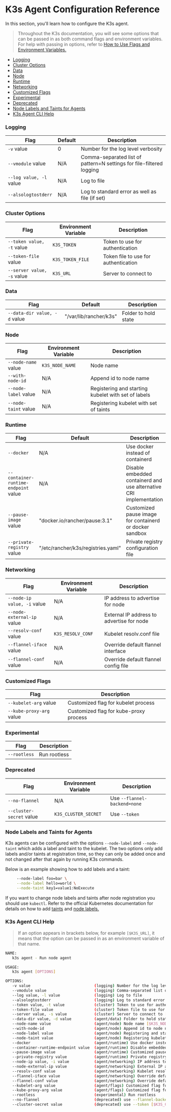 # K3s Agent Configuration Reference
In this section, you'll learn how to configure the K3s agent.

> Throughout the K3s documentation, you will see some options that can be passed in as both command flags and environment variables. For help with passing in options, refer to [How to Use Flags and Environment Variables.]({{<baseurl>}}/k3s/latest/en/installation/install-options/how-to-flags)

- [Logging](#logging)
- [Cluster Options](#cluster-options)
- [Data](#data)
- [Node](#node)
- [Runtime](#runtime)
- [Networking](#networking)
- [Customized Flags](#customized-flags)
- [Experimental](#experimental)
- [Deprecated](#deprecated)
- [Node Labels and Taints for Agents](#node-labels-and-taints-for-agents)
- [K3s Agent CLI Help](#k3s-agent-cli-help)

### Logging

| Flag | Default | Description |
|------|---------|-------------|
|   `-v` value    |     0         | Number for the log level verbosity        |
|   `--vmodule` value   | N/A        | Comma-separated list of pattern=N settings for file-filtered logging        |
|   `--log value, -l` value  |  N/A    | Log to file   |
|   `--alsologtostderr`  | N/A        | Log to standard error as well as file (if set)     | 

### Cluster Options
| Flag | Environment Variable | Description |
|------|----------------------|-------------|
|   `--token value, -t` value  | `K3S_TOKEN`    | Token to use for authentication    |
|   `--token-file` value   |  `K3S_TOKEN_FILE`     | Token file to use for authentication       |
|   `--server value, -s` value  | `K3S_URL`    | Server to connect to     |


### Data
| Flag | Default | Description |
|------|---------|-------------|
|   `--data-dir value, -d` value  | "/var/lib/rancher/k3s"    |  Folder to hold state |

### Node
| Flag | Environment Variable | Description |
|------|----------------------|-------------|
|   `--node-name` value |  `K3S_NODE_NAME`      |  Node name       |
|   `--with-node-id`    |  N/A         | Append id to node name      |
|   `--node-label` value |    N/A        |  Registering and starting kubelet with set of labels   |
|   `--node-taint` value |      N/A     | Registering kubelet with set of taints    |

### Runtime
| Flag | Default | Description |
|------|---------|-------------|
|   `--docker` |      N/A        |      Use docker instead of containerd       |
|   `--container-runtime-endpoint` value | N/A   |  Disable embedded containerd and use alternative CRI implementation |
|   `--pause-image` value | "docker.io/rancher/pause:3.1"     |  Customized pause image for containerd or docker sandbox       | (agent/runtime)  (default: )
|   `--private-registry` value | "/etc/rancher/k3s/registries.yaml"    |   Private registry configuration file   |

### Networking
| Flag | Environment Variable | Description |
|------|----------------------|-------------|
|   `--node-ip value, -i` value | N/A   |   IP address to advertise for node  |
|   `--node-external-ip` value |  N/A   | External IP address to advertise for node      |
|   `--resolv-conf` value |   `K3S_RESOLV_CONF`    |  Kubelet resolv.conf file      | 
|   `--flannel-iface` value |    N/A   | Override default flannel interface      |
|   `--flannel-conf` value |    N/A     |  Override default flannel config file |

### Customized Flags
| Flag |  Description |
|------|--------------|
|   `--kubelet-arg` value |   Customized flag for kubelet process      | 
|   `--kube-proxy-arg` value |   Customized flag for kube-proxy process    |

### Experimental
| Flag |  Description |
|------|--------------|
|   `--rootless`  |     Run rootless           |

### Deprecated
| Flag | Environment Variable | Description |
|------|----------------------|-------------|
|   `--no-flannel`   |   N/A       |   Use `--flannel-backend=none`       | 
|   `--cluster-secret` value  |   `K3S_CLUSTER_SECRET`     |    Use `--token` |

### Node Labels and Taints for Agents

K3s agents can be configured with the options `--node-label` and `--node-taint` which adds a label and taint to the kubelet. The two options only add labels and/or taints at registration time, so they can only be added once and not changed after that again by running K3s commands.

Below is an example showing how to add labels and a taint:
```bash
     --node-label foo=bar \
     --node-label hello=world \
     --node-taint key1=value1:NoExecute
```

If you want to change node labels and taints after node registration you should use `kubectl`. Refer to the official Kubernetes documentation for details on how to add [taints](https://kubernetes.io/docs/concepts/configuration/taint-and-toleration/) and [node labels.](https://kubernetes.io/docs/tasks/configure-pod-container/assign-pods-nodes/#add-a-label-to-a-node)

### K3s Agent CLI Help

> If an option appears in brackets below, for example `[$K3S_URL]`, it means that the option can be passed in as an environment variable of that name.

```bash
NAME:
   k3s agent - Run node agent

USAGE:
   k3s agent [OPTIONS]

OPTIONS:
   -v value                            (logging) Number for the log level verbosity (default: 0)
   --vmodule value                     (logging) Comma-separated list of pattern=N settings for file-filtered logging
   --log value, -l value               (logging) Log to file
   --alsologtostderr                   (logging) Log to standard error as well as file (if set)
   --token value, -t value             (cluster) Token to use for authentication [$K3S_TOKEN]
   --token-file value                  (cluster) Token file to use for authentication [$K3S_TOKEN_FILE]
   --server value, -s value            (cluster) Server to connect to [$K3S_URL]
   --data-dir value, -d value          (agent/data) Folder to hold state (default: "/var/lib/rancher/k3s")
   --node-name value                   (agent/node) Node name [$K3S_NODE_NAME]
   --with-node-id                      (agent/node) Append id to node name
   --node-label value                  (agent/node) Registering and starting kubelet with set of labels
   --node-taint value                  (agent/node) Registering kubelet with set of taints
   --docker                            (agent/runtime) Use docker instead of containerd
   --container-runtime-endpoint value  (agent/runtime) Disable embedded containerd and use alternative CRI implementation
   --pause-image value                 (agent/runtime) Customized pause image for containerd or docker sandbox (default: "docker.io/rancher/pause:3.1")
   --private-registry value            (agent/runtime) Private registry configuration file (default: "/etc/rancher/k3s/registries.yaml")
   --node-ip value, -i value           (agent/networking) IP address to advertise for node
   --node-external-ip value            (agent/networking) External IP address to advertise for node
   --resolv-conf value                 (agent/networking) Kubelet resolv.conf file [$K3S_RESOLV_CONF]
   --flannel-iface value               (agent/networking) Override default flannel interface
   --flannel-conf value                (agent/networking) Override default flannel config file
   --kubelet-arg value                 (agent/flags) Customized flag for kubelet process
   --kube-proxy-arg value              (agent/flags) Customized flag for kube-proxy process
   --rootless                          (experimental) Run rootless
   --no-flannel                        (deprecated) use --flannel-backend=none
   --cluster-secret value              (deprecated) use --token [$K3S_CLUSTER_SECRET]
```
